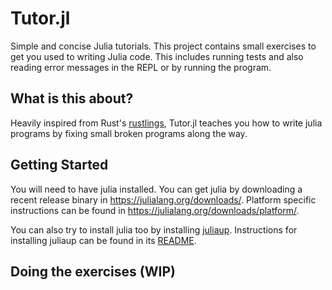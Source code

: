 # Tutor.jl

Simple and concise Julia tutorials. This project contains small exercises to get you used to writing Julia code. This includes running tests and also reading error messages in the REPL or by running the program.

## What is this about?

Heavily inspired from Rust's [rustlings], Tutor.jl teaches you how to write julia programs by fixing small broken programs along the way.

## Getting Started

You will need to have julia installed. You can get julia by downloading a recent release binary in https://julialang.org/downloads/. Platform specific instructions can be found in https://julialang.org/downloads/platform/. 

You can also try to install julia too by installing [juliaup]. Instructions for installing juliaup can be found in its [README](https://github.com/JuliaLang/juliaup#installation).

## Doing the exercises (WIP)

[rustlings]: https://github.com/rust-lang/rustlings
[juliaup]: https://github.com/JuliaLang/juliaup
